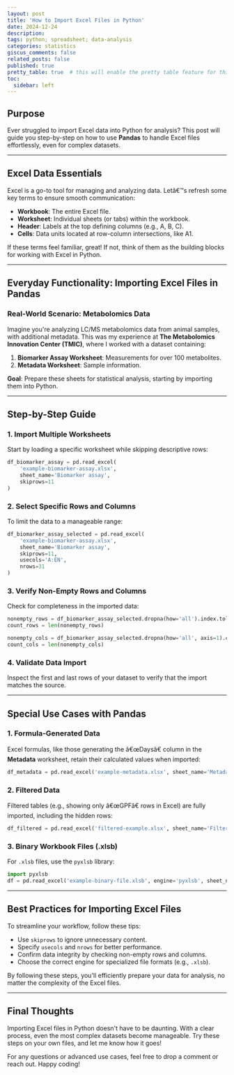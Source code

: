 ```yaml
---
layout: post
title: 'How to Import Excel Files in Python' 
date: 2024-12-24 
description: 
tags: python; spreadsheet; data-analysis 
categories: statistics
giscus_comments: false
related_posts: false
published: true
pretty_table: true  # this will enable the pretty table feature for this post. 
toc:
  sidebar: left
---
```


## Purpose
Ever struggled to import Excel data into Python for analysis? This post will guide you step-by-step on how to use **Pandas** to handle Excel files effortlessly, even for complex datasets.

---

## Excel Data Essentials
Excel is a go-to tool for managing and analyzing data. Letâ€™s refresh some key terms to ensure smooth communication:

- **Workbook**: The entire Excel file.
- **Worksheet**: Individual sheets (or tabs) within the workbook.
- **Header**: Labels at the top defining columns (e.g., A, B, C).
- **Cells**: Data units located at row-column intersections, like A1.

If these terms feel familiar, great! If not, think of them as the building blocks for working with Excel in Python.

---

## Everyday Functionality: Importing Excel Files in Pandas

### Real-World Scenario: Metabolomics Data
Imagine you're analyzing LC/MS metabolomics data from animal samples, with additional metadata. This was my experience at **The Metabolomics Innovation Center (TMIC)**, where I worked with a dataset containing:

1. **Biomarker Assay Worksheet**: Measurements for over 100 metabolites.
2. **Metadata Worksheet**: Sample information.

**Goal**: Prepare these sheets for statistical analysis, starting by importing them into Python.

---

## Step-by-Step Guide

### 1. Import Multiple Worksheets
Start by loading a specific worksheet while skipping descriptive rows:
```python
df_biomarker_assay = pd.read_excel(
    'example-biomarker-assay.xlsx',
    sheet_name='Biomarker assay',
    skiprows=11
)
```

### 2. Select Specific Rows and Columns
To limit the data to a manageable range:
```python
df_biomarker_assay_selected = pd.read_excel(
    'example-biomarker-assay.xlsx',
    sheet_name='Biomarker assay',
    skiprows=11,
    usecols='A:EN',
    nrows=31
)
```

### 3. Verify Non-Empty Rows and Columns
Check for completeness in the imported data:
```python
nonempty_rows = df_biomarker_assay_selected.dropna(how='all').index.tolist()
count_rows = len(nonempty_rows)

nonempty_cols = df_biomarker_assay_selected.dropna(how='all', axis=1).columns.tolist()
count_cols = len(nonempty_cols)
```

### 4. Validate Data Import
Inspect the first and last rows of your dataset to verify that the import matches the source.

---

## Special Use Cases with Pandas

### 1. Formula-Generated Data
Excel formulas, like those generating the â€œDaysâ€ column in the **Metadata** worksheet, retain their calculated values when imported:
```python
df_metadata = pd.read_excel('example-metadata.xlsx', sheet_name='Metadata')
```

### 2. Filtered Data
Filtered tables (e.g., showing only â€œGPFâ€ rows in Excel) are fully imported, including the hidden rows:
```python
df_filtered = pd.read_excel('filtered-example.xlsx', sheet_name='Filtered Data')
```

### 3. Binary Workbook Files (.xlsb)
For `.xlsb` files, use the `pyxlsb` library:
```python
import pyxlsb
df = pd.read_excel('example-binary-file.xlsb', engine='pyxlsb', sheet_name='Sheet1')
```

---

## Best Practices for Importing Excel Files
To streamline your workflow, follow these tips:
- Use `skiprows` to ignore unnecessary content.
- Specify `usecols` and `nrows` for better performance.
- Confirm data integrity by checking non-empty rows and columns.
- Choose the correct engine for specialized file formats (e.g., `.xlsb`).

By following these steps, you'll efficiently prepare your data for analysis, no matter the complexity of the Excel files.

---

## Final Thoughts
Importing Excel files in Python doesn't have to be daunting. With a clear process, even the most complex datasets become manageable. Try these steps on your own files, and let me know how it goes!

For any questions or advanced use cases, feel free to drop a comment or reach out. Happy coding! 